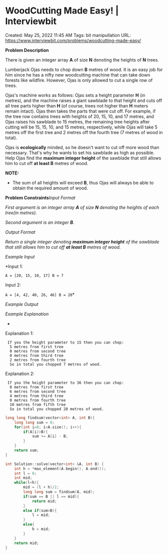 # WoodCutting Made Easy! | Interviewbit

Created: May 25, 2022 11:45 AM
Tags: bit manipullation
URL: https://www.interviewbit.com/problems/woodcutting-made-easy/

**Problem Description**

There is given an integer array **A** of size **N** denoting the heights of **N** trees.

Lumberjack Ojas needs to chop down **B** metres of wood. It is an easy job for him since he has a nifty new woodcutting machine that can take down forests like wildfire. However, Ojas is only allowed to cut a single row of trees.

Ojas's machine works as follows: Ojas sets a height parameter **H** (in metres), and the machine raises a giant sawblade to that height and cuts off all tree parts higher than **H** (of course, trees not higher than **H** meters remain intact). Ojas then takes the parts that were cut off. For example, if the tree row contains trees with heights of 20, 15, 10, and 17 metres, and Ojas raises his sawblade to 15 metres, the remaining tree heights after cutting will be 15, 15, 10, and 15 metres, respectively, while Ojas will take 5 metres off the first tree and 2 metres off the fourth tree (7 metres of wood in total).

Ojas is **ecologically** minded, so he doesn't want to cut off more wood than necessary. That's why he wants to set his sawblade as high as possible. Help Ojas find the **maximum integer height** of the sawblade that still allows him to cut off **at least B** metres of wood.

**NOTE:**

- The sum of all heights will exceed **B**, thus Ojas will always be able to obtain the required amount of wood.

**Problem Constraints***Input Format*

*First argument is an integer array **A** of size **N** denoting the heights of each tree(in metres).*

*Second argument is an integer **B**.*

*Output Format*

*Return a single integer denoting **maximum integer height** of the sawblade that still allows him to cut off **at least B** metres of wood.*

*Example Input*

*Input 1: 

 `A = [20, 15, 10, 17]
 B = 7`
 
Input 2: 

 `A = [4, 42, 40, 26, 46]
 B = 20`*

*Example Output*

*Example Explanation*

- 

Explanation 1:

```
 If you the height parameter to 15 then you can chop:
  5 metres from first tree
  0 metres from second tree
  0 metres from third tree
  2 metres from fourth tree
  So in total you chopped 7 metres of wood.

```

Explanation 2:

```
 If you the height parameter to 36 then you can chop:
  0 metres from first tree
  6 metres from second tree
  4 metres from third tree
  0 metres from fourth tree
  10 metres from fifth tree
  So in total you chopped 20 metres of wood.

```

```cpp
long long findsum(vector<int> A, int B){
    long long sum = 0;
    for(int i=0; i<A.size(); i++){
        if(A[i]>B){
            sum += A[i] - B;
        }
    }
    return sum;
}

int Solution::solve(vector<int> &A, int B) {
    int h = *max_element(A.begin(), A.end());
    int l = 0;
    int mid;
    while(l<h){
        mid = (l + h)/2;
        long long sum = findsum(A, mid);
        if(sum == B || l == mid){
            return mid;
        }
        else if(sum>B){
            l = mid;
        }
        else{
            h = mid;
        }
    }
    return mid;
}
```